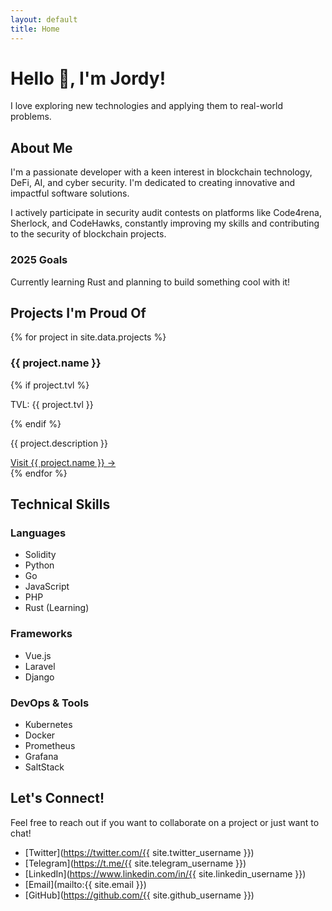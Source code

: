 ```yaml
---
layout: default
title: Home
---
```


# Hello 👋, I'm Jordy!  

I love exploring new technologies and applying them to real-world problems. 

## About Me

I'm a passionate developer with a keen interest in blockchain technology, DeFi, AI, and cyber security. I'm dedicated to creating innovative and impactful software solutions.

I actively participate in security audit contests on platforms like Code4rena, Sherlock, and CodeHawks, constantly improving my skills and contributing to the security of blockchain projects.

### 2025 Goals

Currently learning Rust and planning to build something cool with it!


## Projects I'm Proud Of  

<section id="projects" class="projects-section">

{% for project in site.data.projects %}
<div class="project">
    <h3>{{ project.name }}</h3>
    {% if project.tvl %}
    <p class="tvl">TVL: {{ project.tvl }}</p>
    {% endif %}
    <p>{{ project.description }}</p>
    <a href="{{ project.url }}" target="_blank" class="project-link">Visit {{ project.name }} →</a>
</div>
{% endfor %}

</section>

## Technical Skills

### Languages
- Solidity
- Python
- Go
- JavaScript
- PHP
- Rust (Learning)

### Frameworks
- Vue.js
- Laravel
- Django

### DevOps & Tools
- Kubernetes
- Docker
- Prometheus
- Grafana
- SaltStack

## Let's Connect!  

Feel free to reach out if you want to collaborate on a project or just want to chat!  

- [Twitter](https://twitter.com/{{ site.twitter_username }})
- [Telegram](https://t.me/{{ site.telegram_username }})
- [LinkedIn](https://www.linkedin.com/in/{{ site.linkedin_username }})
- [Email](mailto:{{ site.email }})
- [GitHub](https://github.com/{{ site.github_username }})

